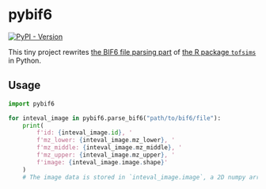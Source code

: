 # pybif6

[![PyPI - Version](https://img.shields.io/pypi/v/pybif6)](https://pypi.org/project/pybif6/)

This tiny project rewrites [the BIF6 file parsing part] of [the R package `tofsims`] in Python.

[the BIF6 file parsing part]: https://github.com/lorenzgerber/tofsims/blob/master/src/c_importer.cpp
[the R package `tofsims`]: https://github.com/lorenzgerber/tofsims

## Usage

```python
import pybif6

for inteval_image in pybif6.parse_bif6("path/to/bif6/file"):
    print(
        f'id: {inteval_image.id}, '
        f'mz_lower: {inteval_image.mz_lower}, '
        f'mz_middle: {inteval_image.mz_middle}, '
        f'mz_upper: {inteval_image.mz_upper}, '
        f'image: {inteval_image.image.shape}'
    )
    # The image data is stored in `inteval_image.image`, a 2D numpy array.
```
